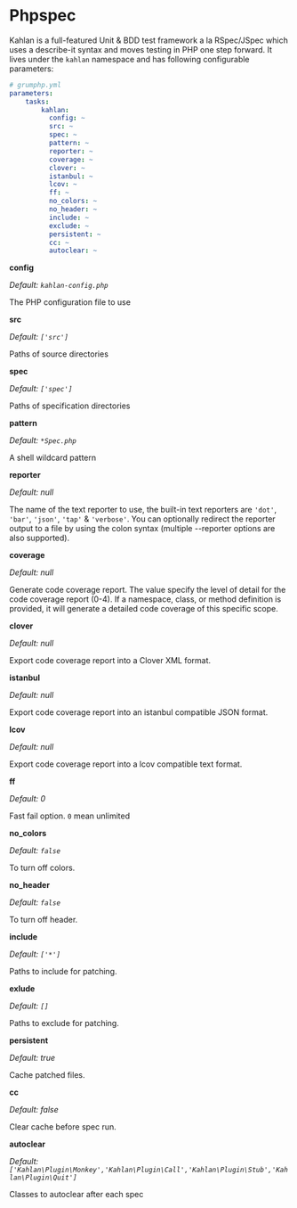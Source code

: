 # Phpspec

Kahlan is a full-featured Unit & BDD test framework a la RSpec/JSpec which uses a describe-it syntax and moves testing in PHP one step forward.
It lives under the `kahlan` namespace and has following configurable parameters:

```yaml
# grumphp.yml
parameters:
    tasks:
        kahlan:
          config: ~
          src: ~
          spec: ~
          pattern: ~
          reporter: ~
          coverage: ~
          clover: ~
          istanbul: ~
          lcov: ~
          ff: ~
          no_colors: ~
          no_header: ~
          include: ~
          exclude: ~
          persistent: ~
          cc: ~
          autoclear: ~
```

**config**

*Default: `kahlan-config.php`*

The PHP configuration file to use


**src**

*Default: `['src']`*

Paths of source directories


**spec**

*Default: `['spec']`*

Paths of specification directories


**pattern**

*Default: `*Spec.php`*

A shell wildcard pattern


**reporter**

*Default: null*

The name of the text reporter to use, the built-in text reporters
are `'dot'`, `'bar'`, `'json'`, `'tap'` & `'verbose'`.
You can optionally redirect the reporter output to a file by using the
colon syntax (multiple --reporter options are also supported).


**coverage**

*Default: null*

Generate code coverage report. The value specify the level of
detail for the code coverage report (0-4). If a namespace, class, or
method definition is provided, it will generate a detailed code
coverage of this specific scope.


**clover**

*Default: null*

Export code coverage report into a Clover XML format.


**istanbul**

*Default: null*

Export code coverage report into an istanbul compatible JSON format.


**lcov**

*Default: null*

Export code coverage report into a lcov compatible text format.


**ff**

*Default: 0*

Fast fail option. `0` mean unlimited


**no_colors**

*Default: `false`*

To turn off colors.


**no_header**

*Default: `false`*

To turn off header.


**include**

*Default: `['*']`*

Paths to include for patching. 


**exlude**

*Default: `[]`*

Paths to exclude for patching. 


**persistent**

*Default: true*

Cache patched files.


**cc**

*Default: false*

Clear cache before spec run. 


**autoclear**

*Default: `['Kahlan\Plugin\Monkey','Kahlan\Plugin\Call','Kahlan\Plugin\Stub','Kahlan\Plugin\Quit']`*

Classes to autoclear after each spec 

